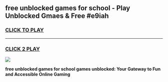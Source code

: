 
## free unblocked games for school - Play Unblocked Gmaes & Free #e9iah
<h3>
<a href="https://premium.freeplayer.one?title=free_unblocked_games_for_school&ref=03M">CLICK TO PLAY</a></h3>
<hr>

<h3>
<a href="https://premium.freeplayer.one?title=free_unblocked_games_for_school&ref=03M">CLICK 2 PLAY</a>
  
</h3>

<a href="https://premium.freeplayer.one?title=free_unblocked_games_for_school&ref=03M"><img src="https://clearcache.store/games.png"></a>


**free unblocked games for school games unblocked: Your Gateway to Fun and Accessible Online Gaming**
